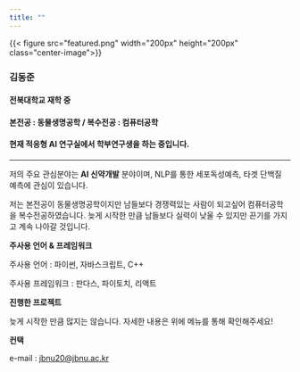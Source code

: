 ```yaml
---
title: ""
---
```

{{< figure src="featured.png" width="200px" height="200px" class="center-image">}}

### 김동준

#### 전북대학교 재학 중

#### 본전공 : 동물생명공학 / 복수전공 : 컴퓨터공학

#### 현재 적응형 AI 연구실에서 학부연구생을 하는 중입니다.

***

저의 주요 관심분야는 **AI 신약개발** 분야이며, NLP를 통한 세포독성예측, 타겟 단백질 예측에 관심이 있습니다.


저는 본전공이 동물생명공학이지만 남들보다 경쟁력있는 사람이 되고싶어 컴퓨터공학을 복수전공하였습니다.
늦게 시작한 만큼 남들보다 실력이 낮울 수 있지만 끈기를 가지고 계속 나아갈 것입니다.


**주사용 언어 & 프레임워크**

주사용 언어 : 파이썬, 자바스크립트, C++

주사용 프레임워크 : 판다스, 파이토치, 리액트


**진행한 프로젝트**

늦게 시작한 만큼 많지는 않습니다. 자세한 내용은 위에 메뉴를 통해 확인해주세요!


**컨택**

e-mail : jbnu20@jbnu.ac.kr
